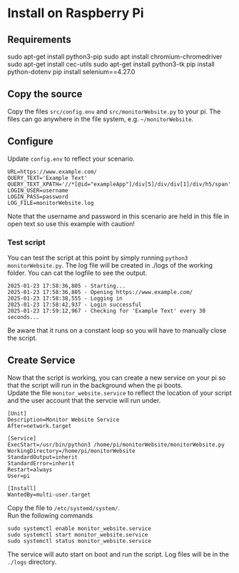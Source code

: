 # Install on Raspberry Pi

## Requirements

sudo apt-get install python3-pip
sudo apt install chromium-chromedriver
sudo apt-get install cec-utils
sudo apt-get install python3-tk
pip install python-dotenv
pip install selenium==4.27.0

## Copy the source
Copy the files `src/config.env` and `src/monitorWebsite.py` to your pi. The files can go anywhere in the file system, e.g. `~/monitorWebsite`.

## Configure
Update `config.env` to reflect your scenario.
```
URL=https://www.example.com/
QUERY_TEXT='Example Text'
QUERY_TEXT_XPATH='//*[@id="exampleApp"]/div[5]/div/div[1]/div/h5/span'
LOGIN_USER=username
LOGIN_PASS=password
LOG_FILE=monitorWebsite.log
```
Note that the username and password in this scenario are held in this file in open text so use this example with caution!

### Test script
You can test the script at this point by simply running `python3 monitorWebsite.py`. The log file will be created in ./logs of the working folder. You can cat the logfile to see the output. 
```
2025-01-23 17:58:36,805 - Starting...
2025-01-23 17:58:36,805 - Opening https://www.example.com/
2025-01-23 17:58:38,555 - Logging in
2025-01-23 17:58:42,937 - Login successful
2025-01-23 17:59:12,967 - Checking for 'Example Text' every 30 seconds...
```
Be aware that it runs on a constant loop so you will have to manually close the script.

## Create Service
Now that the script is working, you can create a new service on your pi so that the script will run in the background when the pi boots.   
Update the file `monitor_website.service` to reflect the location of your script and the user account that the servcie will run under.

```
[Unit]
Description=Monitor Website Service
After=network.target

[Service]
ExecStart=/usr/bin/python3 /home/pi/monitorWebsite/monitorWebsite.py
WorkingDirectory=/home/pi/monitorWebsite
StandardOutput=inherit
StandardError=inherit
Restart=always
User=pi

[Install]
WantedBy=multi-user.target
```

Copy the file to `/etc/systemd/system/`.  
Run the following commands
```
sudo systemctl enable monitor_website.service
sudo systemctl start monitor_website.service
sudo systemctl status monitor_website.service
```

The service will auto start on boot and run the script. Log files will be in the `./logs` directory.
